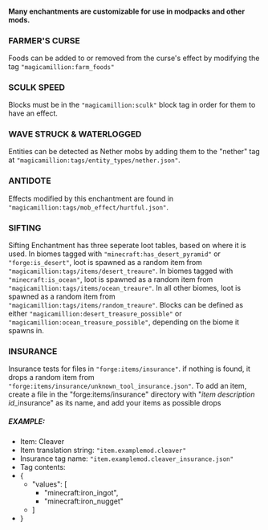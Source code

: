 #### Many enchantments are customizable for use in modpacks and other mods.


### FARMER'S CURSE
Foods can be added to or removed from the curse's effect by modifying the tag `"magicamillion:farm_foods"`


### SCULK SPEED

Blocks must be in the `"magicamillion:sculk"` block tag in order for them to have an effect.


### WAVE STRUCK & WATERLOGGED

Entities can be detected as Nether mobs by adding them to the "nether" tag at `"magicamillion:tags/entity_types/nether.json"`.


### ANTIDOTE

Effects modified by this enchantment are found in `"magicamillion:tags/mob_effect/hurtful.json"`.


### SIFTING

Sifting Enchantment has three seperate loot tables, based on where it is used.
In biomes tagged with `"minecraft:has_desert_pyramid"` or `"forge:is_desert"`, loot is spawned as a random item from `"magicamillion:tags/items/desert_treaure"`.
In biomes tagged with `"minecraft:is_ocean"`, loot is spawned as a random item from `"magicamillion:tags/items/ocean_treaure"`.
In all other biomes, loot is spawned as a random item from `"magicamillion:tags/items/random_treaure"`.
Blocks can be defined as either `"magicamillion:desert_treasure_possible"` or `"magicamillion:ocean_treasure_possible"`, depending on the biome it spawns in.


### INSURANCE

Insurance tests for files in `"forge:items/insurance"`. if nothing is found, it drops a random item from `"forge:items/insurance/unknown_tool_insurance.json"`.
To add an item, create a file in the "forge:items/insurance" directory with "*item description id*_insurance" as its name, and add your items as possible drops
##### EXAMPLE:
* Item: Cleaver
* Item translation string: `"item.examplemod.cleaver"`
* Insurance tag name: `"item.examplemod.cleaver_insurance.json"`
* Tag contents:
* {
   * "values": [
       * "minecraft:iron_ingot",
       * "minecraft:iron_nugget"
   * ]
* }